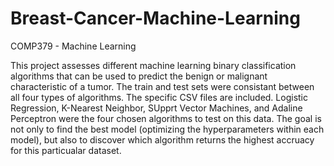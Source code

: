 # Breast-Cancer-Machine-Learning
COMP379 - Machine Learning


This project assesses different machine learning binary classification algorithms that can be used to predict the benign or malignant characteristic of a tumor. The train and test sets were consistant between all four types of algorithms. The specific CSV files are included. Logistic Regression, K-Nearest Neighbor, SUpprt Vector Machines, and Adaline Perceptron were the four chosen algorithms to test on this data. The goal is not only to find the best model (optimizing the hyperparameters within each model), but also to discover which algorithm returns the highest accruacy for this particualar dataset. 
